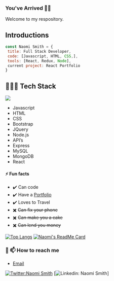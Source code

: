 
### You've Arrived 👋🏾
<p> Welcome to my respository.<p>

 ## Introductions
 ```javascript
const Naomi Smith = {
  title: Full Stack Developer,
  code: [Javascript, HTML, CSS,],
  tools: [React, Redux, Node],
  current project: React Portfolio
}
```
<!--   <p> Good day my name is Naomi Smith. I am a recent graduate from UNC Chapel Hill, Full Stack Developer bootcamp. I am currently building my portfolio with a variety of applications. 

Here are some ideas to get you started:

- 🔭 I’m currently working on my React portfolio ...
- 🌱 I’m currently learning ...
- 👯 I’m looking to collaborate on ...
- 🤔 I’m looking for help with ...
- 💬 Ask me about ... -->

   
## 👩🏾‍💻 Tech Stack
 ![](https://img.shields.io/badge/<WORD_ON_LEFT>-<WORD_ON_RIGHT>-informational?style=flat&logo=<LOGO_NAME>&logoColor=white&color=2bbc8a)
- Javascript
- HTML
- CSS
- Bootstrap
- JQuery
- Node.js
- API’s
- Express
- MySQL
- MongoDB
- React


#### ⚡ Fun facts
- ✔️ Can code
- ✔️ Have a [Portfolio]()
- ✔️ Loves to Travel
- ✖️ ~~Can fix your phone~~
- ✖️ ~~Can make you a cake~~
- ✖️ ~~Can lend you money~~
   
<!--    title_color: "19f9d899",
    icon_color: "19f9d899",
    text_color: "FF75B5",
    bg_color: "31353a", -->

[![Top Langs](https://github-readme-stats.vercel.app/api/top-langs/?username=smithnaomi&show_icons=true&theme=panda&bg_color=31353a&text_color=FF75B5&title_color=19f9d899&icon_color=19f9d899&hide_border=true&include_all_commits=true&count_private=true)](https://smithnaomi.ml "Naomi's top languages")
[![Naomi's ReadMe Card](https://github-readme-stats.vercel.app/api?username=smithnaomi&show_icons=true&theme=panda&bg_color=31353a&text_color=FF75B5&title_color=19f9d899&icon_color=19f9d899&hide_border=true&include_all_commits=true&count_private=true)](https://smithnaomi.ml "Naomi's Contributions")
   
<!-- ![Naomi's GitHub stats](https://github-readme-stats.vercel.app/api?username=smithnaomi&theme=panda&show_icons=true)
   
[![Top Langs](https://github-readme-stats.vercel.app/api/top-langs/?username=smithnaomi&layout=compact_theme=panda&show_icons=true)](https://github.com/smithnaomi/github-readme-stats) -->
### 🔗 📫 How to reach me

+ [Email](mailto:smithnaomi488@gmail.com)
<!-- + [LinkedIn](https://www.linkedin.com/in/smithnaomi488)
+ [Twitter](https://twitter.com/thenewCoder) -->
[![Twitter:Naomi Smith](https://img.shields.io/twitter/follow/NaomiSmith?style=social)](https://twitter.com/thenewCoder)
[![Linkedin: Naomi Smith](https://img.shields.io/badge/-NaomiSmith-blue?style=flat-square&logo=Linkedin&logoColor=white&link=https://www.linkedin.com/in/smithnaomi488)]


